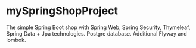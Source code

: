 # mySpringShopProject
The simple Spring Boot shop with Spring Web, Spring Security, Thymeleaf, Spring Data + Jpa technologies. Postgre database. Additional Flyway and lombok.
